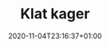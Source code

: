 ---
layout: recipe
date: 2020-11-04T23:16:37+01:00
draft: true    
title:  "Klat kager" # The title of your awesome recipe
image: awesome-recipe-image.jpg # Name of image in recipe bundle
imagecredit: https://placekitten.com/600/800 # URL to image source page, website, or creator
YouTubeID:  # The F2SYDXV1W1w part of https://www.youtube.com/watch?v=F2SYDXV1W1w
authorName: # Name of the recipe/article author
authorURL: # URL of their home website
sourceName: # Name of the source website
sourceURL: # Actual URL of the recipe itself
category: Dessert
cuisine: Dansk
tags: 
  - Restmad
  - Sæson 
  - Simpel
yield: 4 personer
prepTime: 15
cookTime: 15

ingredients:
- 5 dL Risengrød
- 2 stk. Æg
- 1 spsk. Vaniljesukker
- 1 dL Mel
- Smør til stegning

directions:
- Bland det hele sammen
- Steg dem i små klatter
---